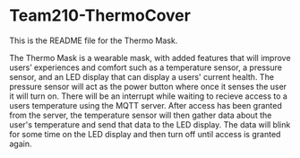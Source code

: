 # Team210-ThermoCover
This is the README file for the Thermo Mask.

The Thermo Mask is a  wearable mask, with added features that will improve users’ experiences and comfort such as a temperature sensor, a pressure sensor, and an LED display that can display a users' current health. The pressure sensor will act as the power button where once it senses the user it will turn on. There will be an interrupt while waiting to recieve access to a users temperature using the MQTT server. After access has been granted from the server, the temperature sensor will then gather data about the user's temperature and send that data to the LED display. The data will blink for some time on the LED display and then turn off until access is granted again. 
